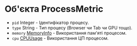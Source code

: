 # Об'єкта ProcessMetric

* `pid` Integer - Ідентифікатор процесу.
* `type` String - Тип процесу (Browser чи Tab чи GPU тощо).
* `memory` [MemoryInfo](memory-info.md) - Використання пам'яті процесом.
* `cpu` [CPUUsage](cpu-usage.md) - Використання ЦП процесом.